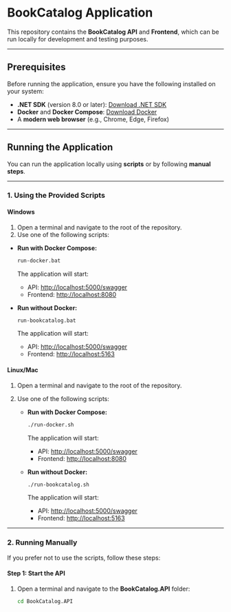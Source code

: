 # **BookCatalog Application**

This repository contains the **BookCatalog API** and **Frontend**, which can be run locally for development and testing purposes.

---

## **Prerequisites**

Before running the application, ensure you have the following installed on your system:

- **.NET SDK** (version 8.0 or later): [Download .NET SDK](https://dotnet.microsoft.com/download)
- **Docker** and **Docker Compose**: [Download Docker](https://www.docker.com/products/docker-desktop)
- A **modern web browser** (e.g., Chrome, Edge, Firefox)

---

## **Running the Application**

You can run the application locally using **scripts** or by following **manual steps**.

---

### **1. Using the Provided Scripts**

#### **Windows**

1. Open a terminal and navigate to the root of the repository.
2. Use one of the following scripts:

  - **Run with Docker Compose:**

     ```cmd
     run-docker.bat
     ```

     The application will start:

     - API: [http://localhost:5000/swagger](http://localhost:5000/swagger)
     - Frontend: [http://localhost:8080](http://localhost:8080/)
 
  - **Run without Docker:**

     ```cmd
     run-bookcatalog.bat
     ```

     The application will start:

   	- API: [http://localhost:5000/swagger](http://localhost:5000/swagger)
   	- Frontend: [http://localhost:5163](http://localhost:5163)

#### **Linux/Mac**

1. Open a terminal and navigate to the root of the repository.
2. Use one of the following scripts:

   - **Run with Docker Compose:**
     ```bash
     ./run-docker.sh
     ```
     The application will start:

     - API: [http://localhost:5000/swagger](http://localhost:5000/swagger)
     - Frontend: [http://localhost:8080](http://localhost:8080/)


   - **Run without Docker:**
     ```bash
     ./run-bookcatalog.sh
     ```
     The application will start:

   	 - API: [http://localhost:5000/swagger](http://localhost:5000/swagger)
   	 - Frontend: [http://localhost:5163](http://localhost:5163)

---

### **2. Running Manually**

If you prefer not to use the scripts, follow these steps:

#### **Step 1: Start the API**

1. Open a terminal and navigate to the **BookCatalog.API** folder:
   ```bash
   cd BookCatalog.API
   ```
